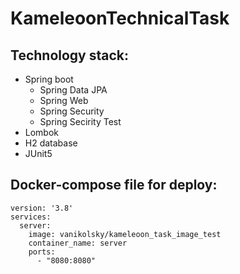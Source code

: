 # KameleoonTechnicalTask

## Technology stack:

* Spring boot
  * Spring Data JPA
  * Spring Web
  * Spring Security
  * Spring Secirity Test
* Lombok
* H2 database
* JUnit5


## Docker-compose file for deploy:

```
version: '3.8'
services:
  server:
    image: vanikolsky/kameleoon_task_image_test
    container_name: server
    ports:
      - "8080:8080"
```
